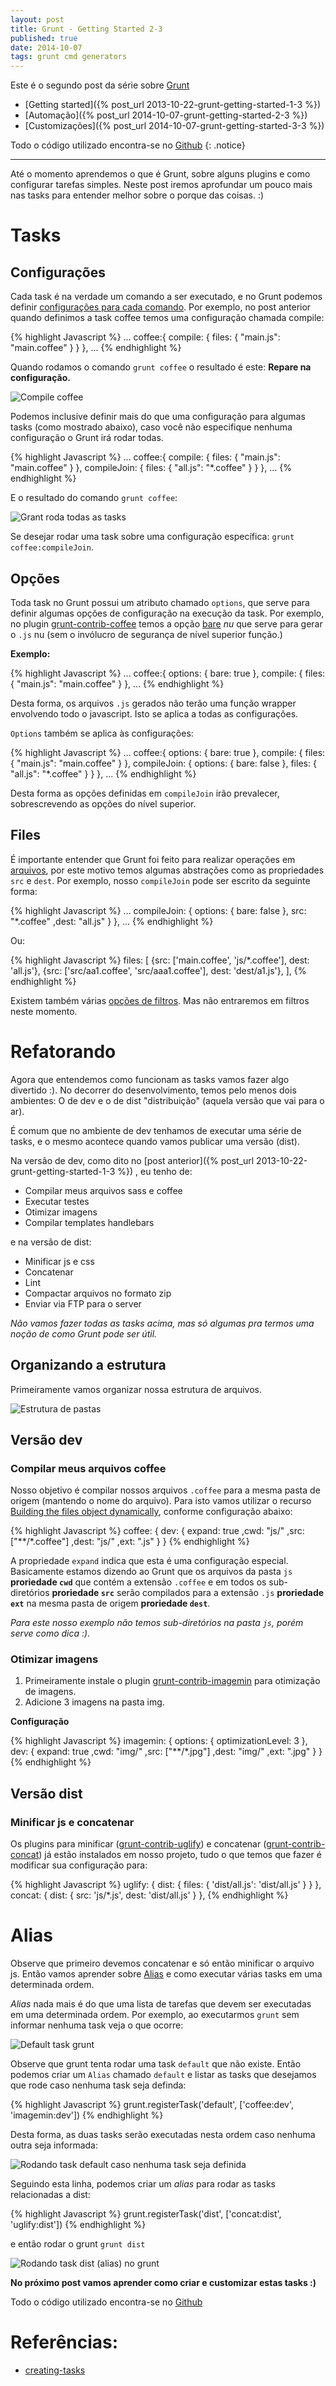 ```yaml
---
layout: post
title: Grunt - Getting Started 2-3
published: true
date: 2014-10-07
tags: grunt cmd generators
---
```


Este é o segundo post da série sobre [Grunt](http://gruntjs.com/)

* [Getting started]({% post_url 2013-10-22-grunt-getting-started-1-3 %})
* [Automação]({% post_url 2014-10-07-grunt-getting-started-2-3 %})
* [Customizações]({% post_url 2014-10-07-grunt-getting-started-3-3 %})

Todo o código utilizado encontra-se no [Github](https://github.com/Ridermansb/grunt-started)
{: .notice}

-----------------

Até o momento aprendemos o que é Grunt, sobre alguns plugins e como configurar tarefas simples. Neste post iremos aprofundar um pouco mais nas tasks para entender melhor sobre o porque das coisas. :)

# Tasks

## Configurações

Cada task é na verdade um comando a ser executado, e no Grunt podemos definir [configurações para cada comando](http://gruntjs.com/configuring-tasks#task-configuration-and-targets).
Por exemplo, no post anterior quando definimos a task coffee temos uma configuração chamada compile:

{% highlight Javascript %}
...
coffee:{
    compile: {
        files: {
            "main.js": "main.coffee"
        }
    }
},
...
{% endhighlight %}

Quando rodamos o comando `grunt coffee` o resultado é este: **Repare na configuração.**

![Compile coffee][1]

Podemos inclusive definir mais do que uma configuração para algumas tasks (como mostrado abaixo), caso você não especifique nenhuma configuração o Grunt irá rodar todas.

{% highlight Javascript %}
...
coffee:{
    compile: {
        files: {
            "main.js": "main.coffee"
        }
    },
    compileJoin: {
        files: {
            "all.js": "\*.coffee"
        }
    }
},
...
{% endhighlight %}

E o resultado do comando `grunt coffee`:

![Grant roda todas as tasks][2]

Se desejar rodar uma task sobre uma configuração específica: `grunt coffee:compileJoin`.

## Opções

Toda task no Grunt possui um atributo chamado `options`, que serve para definir algumas opções de configuração na execução da task. Por exemplo, no plugin [grunt-contrib-coffee](https://github.com/gruntjs/grunt-contrib-coffee) temos a opção [bare](https://github.com/gruntjs/grunt-contrib-coffee#bare) *nu* que serve para gerar o `.js` nu (sem o invólucro de segurança de nível superior função.)

**Exemplo:**

{% highlight Javascript %}
...
coffee:{
    options: {
        bare: true
    },
    compile: {
        files: {
            "main.js": "main.coffee"
        }
    },
...
{% endhighlight %}

Desta forma, os arquivos `.js` gerados não terão uma função wrapper envolvendo todo o javascript. Isto se aplica a todas as configurações.

`Options` também se aplica às configurações:

{% highlight Javascript %}
...
coffee:{
    options: {
        bare: true
    },
    compile: {
        files: {
            "main.js": "main.coffee"
        }
    },
    compileJoin: {
        options: {
            bare: false
        },
        files: {
            "all.js": "\*.coffee"
        }
    }
},
...
{% endhighlight %}

Desta forma as opções definidas em `compileJoin` irão prevalecer, sobrescrevendo as opções do nível superior.

## Files
É importante entender que Grunt foi feito para realizar operações em [arquivos](http://gruntjs.com/configuring-tasks#files), por este motivo temos algumas abstrações como as propriedades `src` e `dest`. Por exemplo, nosso `compileJoin` pode ser escrito da seguinte forma:

{% highlight Javascript %}
...
    compileJoin: {
        options: {
            bare: false
        },
        src: "*.coffee"
        ,dest: "all.js"
    }
},
...
{% endhighlight %}

Ou:

{% highlight Javascript %}
files: [
    {src: ['main.coffee', 'js/*.coffee'], dest: 'all.js'},
    {src: ['src/aa1.coffee', 'src/aaa1.coffee'], dest: 'dest/a1.js'},
],
{% endhighlight %}

Existem também várias [opções de filtros](http://gruntjs.com/configuring-tasks#custom-filter-function). Mas não entraremos em filtros neste momento.

# Refatorando

Agora que entendemos como funcionam as tasks vamos fazer algo divertido :).
No decorrer do desenvolvimento, temos pelo menos dois ambientes: O de dev e o de dist "distribuição" (aquela versão que vai para o ar).

É comum que no ambiente de dev tenhamos de executar uma série de tasks, e o mesmo acontece quando vamos publicar uma versão (dist).

Na versão de dev, como dito no [post anterior]({% post_url 2013-10-22-grunt-getting-started-1-3 %}) , eu tenho de:

 * Compilar meus arquivos sass e coffee
 * Executar testes
 * Otimizar imagens
 * Compilar templates handlebars

e na versão de dist:

 * Minificar js e css
 * Concatenar
 * Lint
 * Compactar arquivos no formato zip
 * Enviar via FTP para o server

*Não vamos fazer todas as tasks acima, mas só algumas pra termos uma noção de como Grunt pode ser útil.*

## Organizando a estrutura

Primeiramente vamos organizar nossa estrutura de arquivos.

![Estrutura de pastas][3]

## Versão dev

### Compilar meus arquivos coffee

Nosso objetivo é compilar nossos arquivos `.coffee` para a mesma pasta de origem (mantendo o nome do arquivo). Para isto vamos utilizar o recurso [Building the files object dynamically](http://gruntjs.com/configuring-tasks#building-the-files-object-dynamically), conforme configuração abaixo:

{% highlight Javascript %}
coffee: {
    dev: {
        expand: true
        ,cwd: "js/"
        ,src: ["**/*.coffee"]
        ,dest: "js/"
        ,ext: ".js"
    }
}
{% endhighlight %}

A propriedade `expand` indica que esta é uma configuração especial. Basicamente estamos dizendo ao Grunt que os arquivos da pasta `js` **proriedade `cwd`** que contém a extensão `.coffee` e em todos os sub-diretórios **proriedade `src`** serão compilados para a extensão `.js` **proriedade `ext`** na mesma pasta de origem **proriedade `dest`**.

*Para este nosso exemplo não temos sub-diretórios na pasta `js`, porém serve como dica :).*

### Otimizar imagens

 1. Primeiramente instale o plugin [grunt-contrib-imagemin](https://github.com/gruntjs/grunt-contrib-imagemin) para otimização de imagens.
 2. Adicione 3 imagens na pasta img.

**Configuração**

{% highlight Javascript %}
imagemin: {
    options: {
        optimizationLevel: 3
    },
    dev: {
        expand: true
        ,cwd: "img/"
        ,src: ["\*\*/\*.jpg"]
        ,dest: "img/"
        ,ext: ".jpg"
    }
}
{% endhighlight %}

## Versão dist

### Minificar js e concatenar

Os plugins para minificar ([grunt-contrib-uglify](https://github.com/gruntjs/grunt-contrib-uglify)) e concatenar ([grunt-contrib-concat](https://github.com/gruntjs/grunt-contrib-concat)) já estão instalados em nosso projeto, tudo o que temos que fazer é modificar sua configuração para:

{% highlight Javascript %}
uglify: {
    dist: {
        files: {
            'dist/all.js': 'dist/all.js'
        }
    }
},
concat: {
    dist: {
        src: 'js/\*.js',
        dest: 'dist/all.js'
    }
},
{% endhighlight %}

# Alias

Observe que primeiro devemos concatenar e só então minificar o arquivo js. Então vamos aprender sobre [Alias](http://gruntjs.com/creating-tasks#alias-tasks) e como executar várias tasks em uma determinada ordem.

*Alias* nada mais é do que uma lista de tarefas que devem ser executadas em uma determinada ordem. Por exemplo, ao executarmos `grunt` sem informar nenhuma task veja o que ocorre:

![Default task grunt][4]

Observe que grunt tenta rodar uma task `default` que não existe. Então podemos criar um `Alias` chamado `default` e listar as tasks que desejamos que rode caso nenhuma task seja definda:

{% highlight Javascript %}
grunt.registerTask('default', ['coffee:dev', 'imagemin:dev'])
{% endhighlight %}

Desta forma, as duas tasks serão executadas nesta ordem caso nenhuma outra seja informada:

![Rodando task default caso nenhuma task seja definida][5]

Seguindo esta linha, podemos criar um *alias* para rodar as tasks relacionadas a dist:

{% highlight Javascript %}
grunt.registerTask('dist', ['concat:dist', 'uglify:dist'])
{% endhighlight %}

e então rodar o grunt `grunt dist`

![Rodando task dist (alias) no grunt][6]

**No próximo post vamos aprender como criar e customizar estas tasks :)**

Todo o código utilizado encontra-se no [Github](https://github.com/Ridermansb/grunt-started)

# Referências:

 * [creating-tasks](http://gruntjs.com/creating-tasks)

  [1]: http://i.snag.gy/sZtWg.jpg
  [2]: http://i.snag.gy/cPk6S.jpg
  [3]: http://i.snag.gy/Z1utn.jpg
  [4]: http://i.snag.gy/tuXms.jpg
  [5]: http://i.snag.gy/OgAid.jpg
  [6]: http://i.snag.gy/ARNuR.jpg
